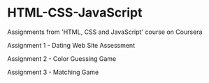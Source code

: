 # HTML-CSS-JavaScript

Assignments from 'HTML, CSS and JavaScript' course on Coursera

Assignment 1 - Dating Web Site Assessment

Assignment 2 - Color Guessing Game

Assignment 3 - Matching Game
